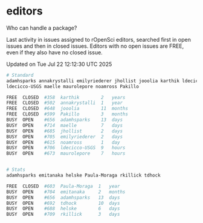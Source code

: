 # editors

Who can handle a package?

Last activity in issues assigned to rOpenSci editors, searched first in open
issues and then in closed issues. Editors with no open issues are FREE, even if
they also have no closed issue.


Updated on Tue Jul 22 12:12:30 UTC 2025

```bash
# Standard
adamhsparks annakrystalli emilyriederer jhollist jooolia karthik ldecicco
ldecicco-USGS maelle maurolepore noamross Pakillo

FREE  CLOSED  #358  karthik        2   years
FREE  CLOSED  #502  annakrystalli  1   year
FREE  CLOSED  #648  jooolia        11  months
FREE  CLOSED  #599  Pakillo        3   months
BUSY  OPEN    #656  adamhsparks    13  days
BUSY  OPEN    #714  maelle         7   days
BUSY  OPEN    #685  jhollist       2   days
BUSY  OPEN    #705  emilyriederer  2   days
BUSY  OPEN    #615  noamross       1   day
BUSY  OPEN    #706  ldecicco-USGS  9   hours
BUSY  OPEN    #673  maurolepore    7   hours


# Stats
adamhsparks emitanaka helske Paula-Moraga rkillick tdhock

FREE  CLOSED  #603  Paula-Moraga  1   year
BUSY  OPEN    #704  emitanaka     2   months
BUSY  OPEN    #656  adamhsparks   13  days
BUSY  OPEN    #692  tdhock        10  days
BUSY  OPEN    #688  helske        6   days
BUSY  OPEN    #709  rkillick      3   days
```
